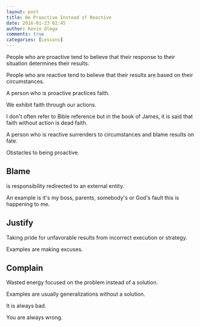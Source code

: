 ```yaml
---
layout: post
title: Be Proactive Instead of Reactive
date: 2016-01-23 02:45
author: Kevin Olega
comments: true
categories: [Lessons]
---
```

People who are proactive tend to believe that their response to their situation determines their results.

People who are reactive tend to believe that their results are based on their circumstances.

A person who is proactive practices faith. 

We exhibit faith through our actions. 

I don't often refer to Bible reference but in the book of James, it is said that faith without action is dead faith.

A person who is reactive surrenders to circumstances and blame results on fate. 

Obstacles to being proactive.

## Blame 

is responsibility redirected to an external entity. 

An example is it's my boss, parents, somebody's or God's fault this is happening to me.

## Justify

Taking pride for unfavorable results from incorrect execution or strategy. 

Examples are making excuses.

## Complain

Wasted energy focused on the problem instead of a solution. 

Examples are usually generalizations without a solution. 

It is always bad. 

You are always wrong.

